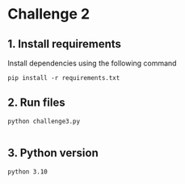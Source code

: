 # Challenge 2

## 1. Install requirements

Install dependencies using the following command
```
pip install -r requirements.txt

```


## 2. Run files
```
python challenge3.py


```

## 3. Python version
```
python 3.10

```

